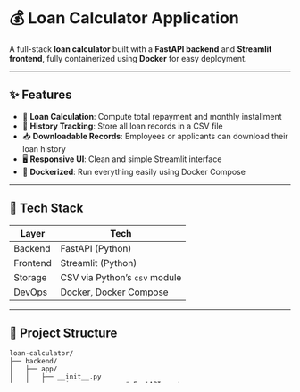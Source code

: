 # 💰 Loan Calculator Application

A full-stack **loan calculator** built with a **FastAPI backend** and **Streamlit frontend**, fully containerized using **Docker** for easy deployment.

---

## ✨ Features

- 🔢 **Loan Calculation**: Compute total repayment and monthly installment
- 📝 **History Tracking**: Store all loan records in a CSV file
- 📥 **Downloadable Records**: Employees or applicants can download their loan history
- 🖥️ **Responsive UI**: Clean and simple Streamlit interface
- 🐳 **Dockerized**: Run everything easily using Docker Compose

---

## 🧱 Tech Stack

| Layer      | Tech        |
|------------|-------------|
| Backend    | FastAPI (Python) |
| Frontend   | Streamlit (Python) |
| Storage    | CSV via Python’s `csv` module |
| DevOps     | Docker, Docker Compose |

---

## 📁 Project Structure

```
loan-calculator/
├── backend/
│   ├── app/
│   │   ├── __init__.py
│   │   ├── main.py          # FastAPI routes
│   │   └── database.py      # CSV data handling
│   ├── requirements.txt
│   └── Dockerfile
├── frontend/
│   ├── app.py               # Streamlit UI
│   ├── requirements.txt
│   └── Dockerfile
├── docker-compose.yml
└── README.md
```

---

## 🚀 Installation

### What you need before starting

- **Docker**: A tool that lets you run apps in containers, so you don't have to worry about setup.
- **Docker Compose**: Helps you start multiple containers (backend and frontend) with one command.

### How to install and run the app

1. **Clone the project** to your computer:

   ```bash
   git clone https://github.com/yourusername/loan-calculator.git
   cd loan-calculator
   ```

2. **Run the entire app** (backend + frontend) with Docker Compose:

   ```bash
   docker compose up --build
   ```

   This command will:
   - Build the backend and frontend containers
   - Start both services internally:
     - Backend API (accessible to the frontend)
     - Frontend UI at [http://localhost:8501](http://localhost:8501)

3. Open your browser and go to the frontend URL above to use the loan calculator.

---

## 🌐 API Endpoints (FastAPI)

The backend provides two main actions:

| Endpoint       | Method | What it does                                         |
|----------------|--------|-----------------------------------------------------|
| `/calculate/`  | POST   | Send loan details (amount, interest, term) and get calculated total and monthly payments |
| `/records/`    | GET    | Fetch all previous loan records saved in the system |

### Simple Explanation

- **POST `/calculate/`**: You send your loan info, and it gives you back how much you will pay monthly and in total.
- **GET `/records/`**: You get a list of all past loans recorded in the system.

---

## 📤 Why Use CSV?

We use **CSV (Comma-Separated Values)** to store data because:

- ✅ It's **lightweight** and perfect for small apps
- ✅ Easy to **read, edit, and download**
- ✅ No need to install or configure a full database
- ✅ Ideal for quick prototyping and testing

In the future, we plan to replace it with more powerful tools like **Pandas** for better data handling.

---

## ⚙️ Docker Compose Details

Here’s how the app is defined in Docker Compose:

```yaml
services:
  backend:
    build: ./backend
    environment:
      - PYTHONUNBUFFERED=1

  frontend:
    build: ./frontend
    ports:
      - "8501:8501"
    environment:
      - STREAMLIT_API_URL=http://backend:8000
    depends_on:
      - backend
```

- The **frontend** uses the backend internally via the `http://backend:8000` URL.
- No need to expose the backend's port since only the frontend interacts with it.

---

## 🖥️ Development (Without Docker)

If you want to run backend and frontend separately on your machine:

### Backend

```bash
cd backend
pip install -r requirements.txt
uvicorn app.main:app --reload
```

### Frontend

```bash
cd frontend
pip install -r requirements.txt
streamlit run app.py
```

---

## ⚙️ Environment Variables

To allow the frontend to connect to the backend, we use environment variables.

Example `.env` file:

```env
STREAMLIT_API_URL=http://localhost:8000
```

---

## 🔮 Future Plans

We plan to improve this project by:

- Using **Pandas** for better data management instead of raw CSV files
- Adding user authentication and security
- Adding email notifications when loans are approved
- Writing tests to make the app more reliable

---

Feel free to open issues or pull requests!

---

*Happy loan calculating!* 💸
